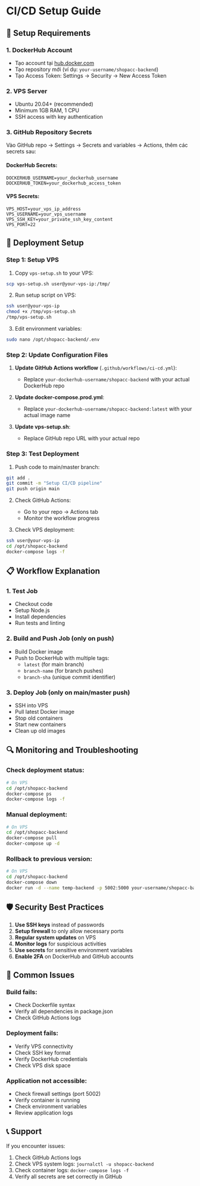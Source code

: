 # CI/CD Setup Guide

## 🔧 Setup Requirements

### 1. DockerHub Account

- Tạo account tại [hub.docker.com](https://hub.docker.com)
- Tạo repository mới (ví dụ: `your-username/shopacc-backend`)
- Tạo Access Token: Settings → Security → New Access Token

### 2. VPS Server

- Ubuntu 20.04+ (recommended)
- Minimum 1GB RAM, 1 CPU
- SSH access with key authentication

### 3. GitHub Repository Secrets

Vào GitHub repo → Settings → Secrets and variables → Actions, thêm các secrets sau:

#### DockerHub Secrets:

```
DOCKERHUB_USERNAME=your_dockerhub_username
DOCKERHUB_TOKEN=your_dockerhub_access_token
```

#### VPS Secrets:

```
VPS_HOST=your_vps_ip_address
VPS_USERNAME=your_vps_username
VPS_SSH_KEY=your_private_ssh_key_content
VPS_PORT=22
```

## 🚀 Deployment Setup

### Step 1: Setup VPS

1. Copy `vps-setup.sh` to your VPS:

```bash
scp vps-setup.sh user@your-vps-ip:/tmp/
```

2. Run setup script on VPS:

```bash
ssh user@your-vps-ip
chmod +x /tmp/vps-setup.sh
/tmp/vps-setup.sh
```

3. Edit environment variables:

```bash
sudo nano /opt/shopacc-backend/.env
```

### Step 2: Update Configuration Files

1. **Update GitHub Actions workflow** (`.github/workflows/ci-cd.yml`):
   - Replace `your-dockerhub-username/shopacc-backend` with your actual DockerHub repo

2. **Update docker-compose.prod.yml**:
   - Replace `your-dockerhub-username/shopacc-backend:latest` with your actual image name

3. **Update vps-setup.sh**:
   - Replace GitHub repo URL with your actual repo

### Step 3: Test Deployment

1. Push code to main/master branch:

```bash
git add .
git commit -m "Setup CI/CD pipeline"
git push origin main
```

2. Check GitHub Actions:
   - Go to your repo → Actions tab
   - Monitor the workflow progress

3. Check VPS deployment:

```bash
ssh user@your-vps-ip
cd /opt/shopacc-backend
docker-compose logs -f
```

## 📋 Workflow Explanation

### 1. **Test Job**

- Checkout code
- Setup Node.js
- Install dependencies
- Run tests and linting

### 2. **Build and Push Job** (only on push)

- Build Docker image
- Push to DockerHub with multiple tags:
  - `latest` (for main branch)
  - `branch-name` (for branch pushes)
  - `branch-sha` (unique commit identifier)

### 3. **Deploy Job** (only on main/master push)

- SSH into VPS
- Pull latest Docker image
- Stop old containers
- Start new containers
- Clean up old images

## 🔍 Monitoring and Troubleshooting

### Check deployment status:

```bash
# On VPS
cd /opt/shopacc-backend
docker-compose ps
docker-compose logs -f
```

### Manual deployment:

```bash
# On VPS
cd /opt/shopacc-backend
docker-compose pull
docker-compose up -d
```

### Rollback to previous version:

```bash
# On VPS
cd /opt/shopacc-backend
docker-compose down
docker run -d --name temp-backend -p 5002:5000 your-username/shopacc-backend:previous-tag
```

## 🛡️ Security Best Practices

1. **Use SSH keys** instead of passwords
2. **Setup firewall** to only allow necessary ports
3. **Regular system updates** on VPS
4. **Monitor logs** for suspicious activities
5. **Use secrets** for sensitive environment variables
6. **Enable 2FA** on DockerHub and GitHub accounts

## 🚨 Common Issues

### Build fails:

- Check Dockerfile syntax
- Verify all dependencies in package.json
- Check GitHub Actions logs

### Deployment fails:

- Verify VPS connectivity
- Check SSH key format
- Verify DockerHub credentials
- Check VPS disk space

### Application not accessible:

- Check firewall settings (port 5002)
- Verify container is running
- Check environment variables
- Review application logs

## 📞 Support

If you encounter issues:

1. Check GitHub Actions logs
2. Check VPS system logs: `journalctl -u shopacc-backend`
3. Check container logs: `docker-compose logs -f`
4. Verify all secrets are set correctly in GitHub

